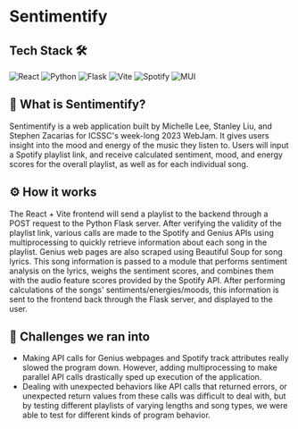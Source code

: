# Sentimentify

## Tech Stack 🛠️
![React](https://img.shields.io/badge/react-%2320232a.svg?style=for-the-badge&logo=react&logoColor=%2361DAFB) ![Python](https://img.shields.io/badge/python-3670A0?style=for-the-badge&logo=python&logoColor=ffdd54) ![Flask](https://img.shields.io/badge/flask-%23000.svg?style=for-the-badge&logo=flask&logoColor=white) ![Vite](https://img.shields.io/badge/vite-%23646CFF.svg?style=for-the-badge&logo=vite&logoColor=white) ![Spotify](https://img.shields.io/badge/Spotify-1ED760?style=for-the-badge&logo=spotify&logoColor=white) ![MUI](https://img.shields.io/badge/MUI-%230081CB.svg?style=for-the-badge&logo=mui&logoColor=white)

## 📖 What is Sentimentify?
Sentimentify is a web application built by Michelle Lee, Stanley Liu, and Stephen Zacarias for ICSSC's week-long 2023 WebJam.
It gives users insight into the mood and energy of the music they listen to. Users will input a Spotify playlist link, and receive calculated 
sentiment, mood, and energy scores for the overall playlist, as well as for each individual song. 

## ⚙️ How it works
The React + Vite frontend will send a playlist to the backend through a POST request to the Python Flask server. After verifying the
validity of the playlist link, various calls are made to the Spotify and Genius APIs using multiprocessing to quickly retrieve information about each song in the
playlist. Genius web pages are also scraped using Beautiful Soup for song lyrics. This song information is passed to a module that
performs sentiment analysis on the lyrics, weighs the sentiment scores, and combines them with the audio feature scores provided by
the Spotify API. After performing calculations of the songs' sentiments/energies/moods, this information is sent to the frontend back through
the Flask server, and displayed to the user.

## 🧠 Challenges we ran into
* Making API calls for Genius webpages and Spotify track attributes really slowed the program down. However, adding multiprocessing
to make parallel API calls drastically sped up execution of the application.
* Dealing with unexpected behaviors like API calls that returned
errors, or unexpected return values from these calls was difficult to deal with, but by testing different playlists of varying lengths and
song types, we were able to test for different kinds of program behavior. 
